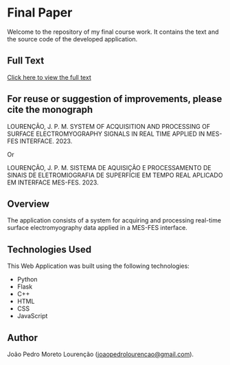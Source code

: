 # Final Paper

Welcome to the repository of my final course work. It contains the text and the source code of the developed application.

## Full Text

[Click here to view the full text]([TCC-MES-FES/TCC_Joao_Pedro]([https://github.com/Joao-Pedro-ML/TCC-MES-FES/blob/main/TCC_JoaoPedro.pdf](https://github.com/Joao-Pedro-ML/TCC-MES-FES/blob/main/TCC_JoaoPedro.pdf)))

## For reuse or suggestion of improvements, please cite the monograph
LOURENÇÃO, J. P. M. SYSTEM OF ACQUISITION AND PROCESSING OF SURFACE ELECTROMYOGRAPHY SIGNALS IN REAL TIME APPLIED IN MES-FES INTERFACE. 2023.

Or

LOURENÇÃO, J. P. M. SISTEMA DE AQUISIÇÃO E PROCESSAMENTO DE SINAIS DE ELETROMIOGRAFIA DE SUPERFÍCIE EM TEMPO REAL APLICADO EM INTERFACE MES-FES. 2023.

## Overview

The application consists of a system for acquiring and processing real-time surface electromyography data applied in a MES-FES interface.

## Technologies Used

This Web Application was built using the following technologies:

- Python
- Flask
- C++
- HTML
- CSS
- JavaScript

## Author

João Pedro Moreto Lourenção ([joaopedrolourencao@gmail.com](mailto:joaopedrolourencao@gmail.com)).
